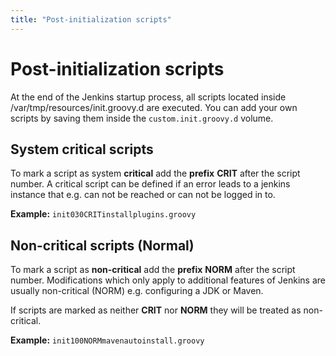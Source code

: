 ```yaml
---
title: "Post-initialization scripts"
---
```


# Post-initialization scripts

At the end of the Jenkins startup process, all scripts located inside /var/tmp/resources/init.groovy.d are executed. You
can add your own scripts by saving them inside the `custom.init.groovy.d` volume.

## System critical scripts

To mark a script as system **critical** add the **prefix** **CRIT** after the script number. A critical script can be
defined if an error leads to a jenkins instance that e.g. can not be reached or can not be logged in to.

**Example:** `init030CRITinstallplugins.groovy`

## Non-critical scripts (Normal)

To mark a script as **non-critical** add the **prefix** **NORM** after the script number. Modifications which only apply
to additional features of Jenkins are usually non-critical (NORM) e.g. configuring a JDK or Maven.

If scripts are marked as neither **CRIT** nor **NORM** they will be treated as non-critical.

**Example:** `init100NORMmavenautoinstall.groovy`

